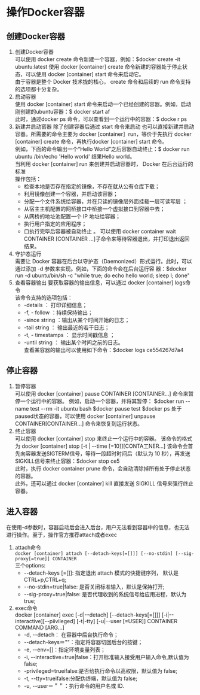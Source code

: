 # 操作Docker容器
## 创建Docker容器
1. 创建Docker容器  
  可以使用 docker create 命令新建一个容器，例如：$docker create -it ubuntu:latest
  使用 docker [container] create 命令新建的容器处于停止状态，可以使用 docker [container] start 命令来启动它。  
  由于容器是整个 Docker 技术拢的核心， create 命令和后续的 run 命令支持的选项都十分复杂。
2. 启动容器  
  使用 docker [container] start 命令来启动一个已经创建的容器。例如，启动刚创建的ubuntu容器：$ docker start af  
  此时，通过docker ps 命令，可以查看到一个运行中的容器：$ docke r ps  
3. 新建井启动窑器
  除了创建容器后通过 start 命令来启动 也可以直接新建并启动容器。所需要的命令主要为 docker [container］run，等价于先执行 docker [container]
  create 命令，再执行docker [container] start 命令。  
  例如，下面的命令输出一个“Hello World”之后容器自动终止：$ docker run ubuntu /bin/echo 'Hello world' 结果Hello world。  
  当利用 docker [container] run 来创建并启动容器时， Docker 在后台运行的标准  
  操作包括：  
    - 检查本地是否存在指定的镜像，不存在就从公有仓库下载；
    - 利用镜像创建一个容器，并启动该容器；
    - 分配一个文件系统给容器，并在只读的镜像层外面挂载一层可读写层 ；
    - 从宿主主机配置的网桥接口中桥接一个虚拟接口到容器中去；
    - 从网桥的地址池配置一个 IP 地址给容器；
    - 执行用户指定的应用程序；
    - 口执行完毕后容器被自动终止 。
  可以使用 docker container wait CONTAINER [CONTAINER ...]子命令来等待容器退出，并打印退出返回结果。  
4. 守护态运行  
  需要让 Docker 容器在后台以守护态（Daemonized）形式运行。此时，可以通过添加 -d 参数来实现。例如，下面的命令会在后台运行容
  器：$docker run -d ubuntu/bin/sh -c "while true; do echo hello world; sleep l; done"
5. 查看容器输出
  要获取容器的输出信息，可以通过 docker [container] logs命令  
  该命令支持的选项包括：
   - -details ： 打印详细信息；
   - -f, - follow ：持续保持输出；
   - -since string ：输出从某个时间开始的日志；
   - -tail string ： 输出最近的若干日志；
   - -t, - timestamps ： 显示时间戳信息 ；
   - -until string ： 输出某个时间之前的日志。  
  查看某容器的输出可以使用如下命令：$docker logs ce554267d7a4
## 停止容器
1. 暂停容器  
  可以使用 docker [container] pause CONTAINER [CONTAINER...] 命令来暂停一个运行中的容器。
  例如，启动一个容器，并将其暂停：
  $docker run --name test --rm -it ubuntu bash
  $docker pause test
  $docker ps
  处于paused状态的容器，可以使用 docker [container] unpause CONTAINER[CONTAINER...] 命令来恢复到运行状态。  
2. 终止容器  
  可以使用 docker [container] stop 来终止一个运行中的容器。 该命令的格式为 docker [container] stop [-t | --time [=10]][CONTA工NER...]
  该命令会首先向容器发送SIGTERM信号，等待一段超时时间后（默认为 10 秒），再发送SIGKILL信号来终止容器：$docker stop ce5  
  此时，执行 docker container prune 命令，会自动清除掉所有处于停止状态的容器。  
  此外，还可以通过 docker [container] kill 直接发送 SIGKILL 信号来强行终止容器。  
## 进入容器
在使用-d参数时，容器启动后会进入后台，用户无法看到容器中的信息，也无法进行操作。至于，操作官方推荐attach或者exec  
1. attach命令  
   `docker [container] attach [--detach-keys[=[]]] [--no-stdin] [--sig-proxy[=true]] CONTAINER`  
   三个options:
   - --detach-keys [=[]]: 指定退出 attach 模式的快捷键序列， 默认是CTRL+p,CTRL+q;
   - --no-stdin=true|false: 是否关闭标准输入，默认是保持打开;  
   - --sig-proxy=true|false: 是否代理收到的系统信号给应用进程，默认为 true;  
2. exec命令  
   docker [container] exec [-d|--detach] [--detach-keys[=[]]] [-i|--interactive][--piivileged] [-t|-tty] 
   [-u|--user [=USER]] CONTAINER COMMAND [ARG...]   
   - -d, --detach： 在容器中后台执行命令；
   - --detach-keys＝""：指定将容器切回后台的按键；
   - -e, --env=[]：指定环境变量列表；
   - -i, --interactive=true|false：打开标准输入接受用户输入命令,默认值为false;
   - -privileged=trueifalse:是否给执行命令以高权限，默认值为 false;
   - -t, --tty=trueifalse:分配伪终端，默认值为 false;
   - -u, --user＝＂＂：执行命令的用户名或 ID.
